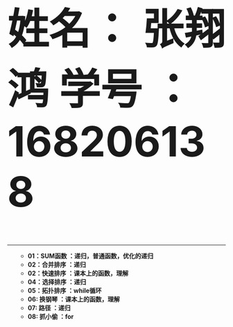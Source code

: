 <hold>
    <font size=12><b><h1>姓名： 张翔鸿     学号 ：168206138 </h1></b></font>
    <hr color = "#8000ff" size = "6" align = "right" noshade>
<ol>
    <UL><b>
        <li>01：SUM函数  ：递归，普通函数，优化的递归<br>
        <li>02：合并排序 ：递归<br>
        <li>02：快速排序 ：课本上的函数，理解<br>
        <li>04：选择排序 ：递归<br>
        <li>05：拓扑排序 ：while循环<br>
        <li>06: 换钢琴   ：课本上的函数，理解<br>
        <li>07: 路径     ：递归<br>
        <li>08: 抓小偷   ：for<br>
    </UL></b>
</ol><br>
</hold>
